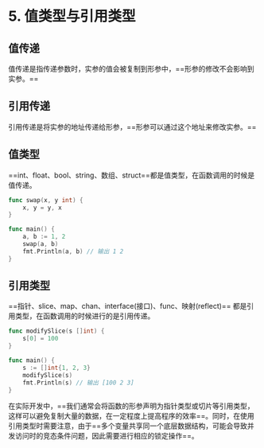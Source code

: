 # 5. 值类型与引用类型

## 值传递

值传递是指传递参数时，实参的值会被复制到形参中，==形参的修改不会影响到实参。==

## 引用传递

引用传递是将实参的地址传递给形参，==形参可以通过这个地址来修改实参。==

## 值类型

==int、float、bool、string、数组、struct==都是值类型，在函数调用的时候是值传递。

```go
func swap(x, y int) {
    x, y = y, x
}

func main() {
    a, b := 1, 2
    swap(a, b)
    fmt.Println(a, b) // 输出 1 2
}
```

## 引用类型

==指针、slice、map、chan、interface(接口)、func、映射(reflect)== 都是引用类型，在函数调用的时候进行的是引用传递。

```go
func modifySlice(s []int) {
    s[0] = 100
}

func main() {
    s := []int{1, 2, 3}
    modifySlice(s)
    fmt.Println(s) // 输出 [100 2 3]
}
```

在实际开发中，==我们通常会将函数的形参声明为指针类型或切片等引用类型，这样可以避免复制大量的数据，在一定程度上提高程序的效率==。同时，在使用引用类型时需要注意，由于==多个变量共享同一个底层数据结构，可能会导致并发访问时的竞态条件问题，因此需要进行相应的锁定操作==。

